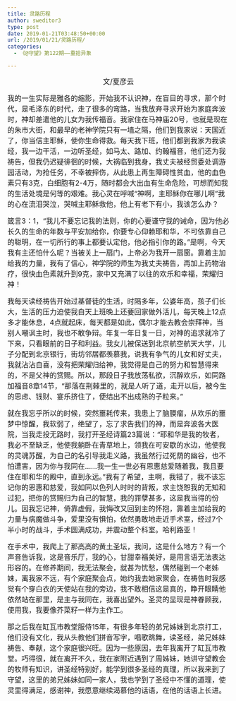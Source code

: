 ```yaml
---
title: 灵路历程
author: sweditor3
type: post
date: 2019-01-21T03:48:50+00:00
url: /2019/01/21/灵路历程/
categories:
  - 《@守望》第122期——重拾异象

---
```

<p style="text-align: center;">
  <span style="font-size: 12pt;">文/夏彦云</span>
</p>

<span style="font-size: 12pt;">我的一生实际是雅各的缩影，开始我不认识神，在盲目的寻求，那个时代，是毛泽东的时代，走了很多的弯路，当我放弃寻求开始为家庭奔波时，神却差遣他的儿女为我传福音。我家住在马神庙20号，也就是现在的朱市大街，和最早的老神学院只有一墙之隔，他们到我家说：天国近了，你当信主耶稣，使你生命得救。每天我下班，他们都到我家为我读经，我一边干活，一边听圣经，如马太、路加、约翰福音，他们还为我祷告，但我仍迟疑徘徊的时候，大祸临到我身，我丈夫被经贸委处调游园活动，为抢任务，不幸被摔伤，从此患上再生障碍性贫血，他的血色素只有3克，白细胞有2-4万，随时都会大出血有生命危险，可想而知我的生活处境是何等的艰难。我心灵在呼喊“神啊，主耶稣你在哪儿啊”我的心在流泪哭泣，哭喊主耶稣救他，他上有老下有小，我该怎么办？</span>

<span style="font-size: 12pt;">箴言3：1，“我儿不要忘记我的法则，你的心要谨守我的诫命，因为他必长久的生命的年数与平安加给你，你要专心仰赖耶和华，不可依靠自己的聪明，在一切所行的事上都要认定他，他必指引你的路。”是啊，今天我有主还怕什么呢？当被关上一扇门，上帝必为我开一扇窗。靠着主加给我的力量，我有了信心，神学院的师生为我丈夫祷告，再加上药物治疗，很快血色素就升到9克，家中又充满了以往的欢乐和幸福，荣耀归神！</span>

<span style="font-size: 12pt;">我每天读经祷告开始过基督徒的生活，时隔多年，公婆年高，孩子们长大，生活的压力迫使我白天上班晚上还要回家做外活儿，每天晚上12点多才能休息，4点就起床，每天都是如此，偶尔才能去教会崇拜神，当别人嘲讽主时，我也不敢争辩。年复一年日复一日，对神的追求就冷了下来，只看眼前的日子和利益。我女儿被保送到北京航空航天大学，儿子分配到北京银行，街坊邻居都羡慕我，说我有争气的儿女和好丈夫，我就沾沾自喜，没有把荣耀归给神，我觉得是自己的努力和智慧得来的，不是父神的赏赐。所以，那段日子我放荡私欲，沉醉欢乐，如同路加福音8章14节，“那落在荆棘里的，就是人听了道，走开以后，被今生的思虑、钱财、宴乐挤住了，便结出不出成熟的子粒来。”</span>

<span style="font-size: 12pt;">就在我忘乎所以的时候，突然噩耗传来，我患上了脑膜瘤，从欢乐的噩梦中惊醒，我软弱了，绝望了，忘了求告我们的神，而是奔波各大医院，当我走投无路时，我打开圣经诗篇23篇说：“耶和华是我的牧者，我必不至缺乏，他使我躺卧在青草地上，领我在可安歇的水边，他使我的灵魂苏醒，为自己的名引导我走义路，我虽然行过死荫的幽谷，也不怕遭害，因为你与我同在……我一生一世必有恩惠慈爱随着我，我且要住在耶和华的殿中，直到永远。”我有了希望，主啊，我错了，我不该忘记你的恩惠和慈爱，我如同以色列人时时的背叛，求主饶恕我的无知和过犯，把你的赏赐归为自己的智慧，我的罪孽甚多，这是我当得的份儿。因我忘记神，倚靠虚假，我悔改又回到主的怀抱，靠着主加给我的力量与病魔做斗争，爱里没有惧怕，依然勇敢地走近手术室，经过7个半小时的战斗，手术圆满成功，并震动整个科室。哈利路亚！</span>

<span style="font-size: 12pt;">在手术中，我爬上了那高高的黄土圣坛，我问，这是什么地方？有一个声音告诉我，这是音乐厅，我的心，甘甜幸福美好，是用言语无法表达形容的。在修养期间，我无法聚会，就甚为忧愁，偶然碰到一个老姊妹，离我家不远，有个家庭聚会点，她约我去她家聚会，在祷告时我感觉有个穿白衣的天使站在我的旁边，我不敢相信这是真的，睁开眼睛他依然站在那里，是主与我同在，我喜出望外。圣灵的显现是神眷顾我，使用我，我要像芥菜籽一样为主作工。</span>

<span style="font-size: 12pt;">那之后我在缸瓦市教堂服侍15年，有很多年轻的弟兄姊妹到北京打工，他们没有文化，我从头教他们拼音写字，唱歌跳舞，读圣经，弟兄姊妹祷告、奉献，这个家庭很兴旺。因为一些原因，去年我离开了缸瓦市教堂。巧得很，就在离开不久，我在家附近遇到了周姊妹，她讲守望教会的牧师有知识，讲圣经特别好，能学到很多圣经的真理，所以我来到了守望，这里的弟兄姊妹如同一家人，我也学到了圣经中不懂的道理，使灵里得满足，感谢神，我愿意继续渴慕他的话语，在他的话语上长进。</span>

&nbsp;

&nbsp;